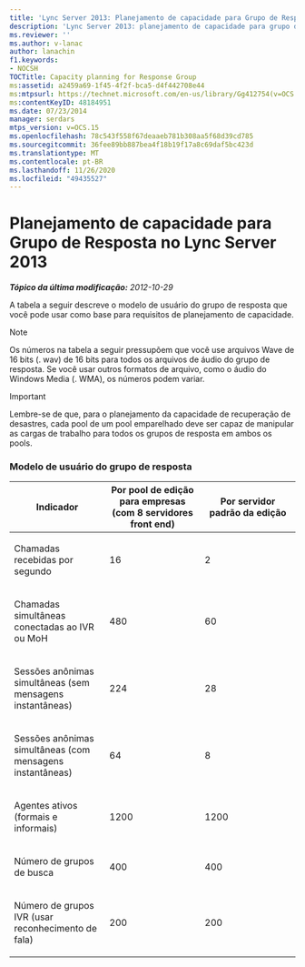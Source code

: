 ```yaml
---
title: 'Lync Server 2013: Planejamento de capacidade para Grupo de Resposta'
description: 'Lync Server 2013: planejamento de capacidade para grupo de resposta.'
ms.reviewer: ''
ms.author: v-lanac
author: lanachin
f1.keywords:
- NOCSH
TOCTitle: Capacity planning for Response Group
ms:assetid: a2459a69-1f45-4f2f-bca5-d4f442708e44
ms:mtpsurl: https://technet.microsoft.com/en-us/library/Gg412754(v=OCS.15)
ms:contentKeyID: 48184951
ms.date: 07/23/2014
manager: serdars
mtps_version: v=OCS.15
ms.openlocfilehash: 78c543f558f67deaaeb781b308aa5f68d39cd785
ms.sourcegitcommit: 36fee89bb887bea4f18b19f17a8c69daf5bc423d
ms.translationtype: MT
ms.contentlocale: pt-BR
ms.lasthandoff: 11/26/2020
ms.locfileid: "49435527"
---
```

# <a name="capacity-planning-for-response-group-in-lync-server-2013"></a>Planejamento de capacidade para Grupo de Resposta no Lync Server 2013

<div data-xmlns="http://www.w3.org/1999/xhtml">

<div class="topic" data-xmlns="http://www.w3.org/1999/xhtml" data-msxsl="urn:schemas-microsoft-com:xslt" data-cs="https://msdn.microsoft.com/">

<div data-asp="https://msdn2.microsoft.com/asp">



</div>

<div id="mainSection">

<div id="mainBody">

<span> </span>

_**Tópico da última modificação:** 2012-10-29_

<div id="sectionSection0" class="section">

A tabela a seguir descreve o modelo de usuário do grupo de resposta que você pode usar como base para requisitos de planejamento de capacidade.

<div>


> [!NOTE]  
> Os números na tabela a seguir pressupõem que você use arquivos Wave de 16 bits (. wav) de 16 bits para todos os arquivos de áudio do grupo de resposta. Se você usar outros formatos de arquivo, como o áudio do Windows Media (. WMA), os números podem variar.



</div>

<div>


> [!IMPORTANT]  
> Lembre-se de que, para o planejamento da capacidade de recuperação de desastres, cada pool de um pool emparelhado deve ser capaz de manipular as cargas de trabalho para todos os grupos de resposta em ambos os pools.



</div>

### <a name="response-group-user-model"></a>Modelo de usuário do grupo de resposta

<table>
<colgroup>
<col style="width: 33%" />
<col style="width: 33%" />
<col style="width: 33%" />
</colgroup>
<thead>
<tr class="header">
<th>Indicador</th>
<th>Por pool de edição para empresas (com 8 servidores front end)</th>
<th>Por servidor padrão da edição</th>
</tr>
</thead>
<tbody>
<tr class="odd">
<td><p>Chamadas recebidas por segundo</p></td>
<td><p>16</p></td>
<td><p>2</p></td>
</tr>
<tr class="even">
<td><p>Chamadas simultâneas conectadas ao IVR ou MoH</p></td>
<td><p>480</p></td>
<td><p>60</p></td>
</tr>
<tr class="odd">
<td><p>Sessões anônimas simultâneas (sem mensagens instantâneas)</p></td>
<td><p>224</p></td>
<td><p>28</p></td>
</tr>
<tr class="even">
<td><p>Sessões anônimas simultâneas (com mensagens instantâneas)</p></td>
<td><p>64</p></td>
<td><p>8</p></td>
</tr>
<tr class="odd">
<td><p>Agentes ativos (formais e informais)</p></td>
<td><p>1200</p></td>
<td><p>1200</p></td>
</tr>
<tr class="even">
<td><p>Número de grupos de busca</p></td>
<td><p>400</p></td>
<td><p>400</p></td>
</tr>
<tr class="odd">
<td><p>Número de grupos IVR (usar reconhecimento de fala)</p></td>
<td><p>200</p></td>
<td><p>200</p></td>
</tr>
</tbody>
</table>


</div>

</div>

<span> </span>

</div>

</div>

</div>

